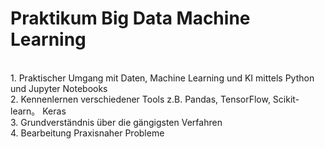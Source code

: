 # Praktikum Big Data Machine Learning
<br>
1. Praktischer Umgang mit Daten, Machine Learning und KI mittels Python und Jupyter Notebooks
<br>
2. Kennenlernen verschiedener Tools z.B. Pandas, TensorFlow, Scikit-learn。 Keras
<br>
3. Grundverständnis über die gängigsten Verfahren
<br>
4. Bearbeitung Praxisnaher Probleme
